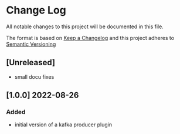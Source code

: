 # Change Log

All notable changes to this project will be documented in this file.

The format is based on [Keep a Changelog](http://keepachangelog.com/) and this project adheres to [Semantic Versioning](https://semver.org/)

## [Unreleased]

- small docu fixes

## [1.0.0] 2022-08-26

### Added

- initial version of a kafka producer plugin

